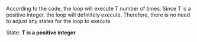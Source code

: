 According to the code, the loop will execute T number of times. Since T is a positive integer, the loop will definitely execute. Therefore, there is no need to adjust any states for the loop to execute.

State: **T is a positive integer**